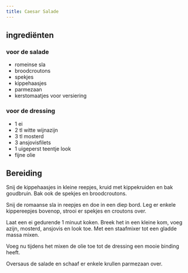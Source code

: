 ```yaml
---
title: Caesar Salade
---
```


## ingrediënten
### voor de salade
* romeinse sla
* broodcroutons
* spekjes
* kippehaasjes
* parmezaan
* kerstomaatjes voor versiering

### voor de dressing
* 1 ei
* 2 tl witte wijnazijn
* 3 tl mosterd
* 3 ansjovisfilets
* 1 uigeperst teentje look
* fijne olie

## Bereiding

Snij de kippehaasjes in kleine reepjes,  kruid met kippekruiden en bak goudbruin. Bak ook de spekjes en broodcroutons. 

Snij de romaanse sla in reepjes en doe in een diep bord. Leg er enkele kippereepjes bovenop, strooi er spekjes en croutons over.

Laat een ei gedurende 1 minuut koken. Breek het in een kleine kom, voeg azijn, mosterd, ansjovis en look toe. Met een staafmixer tot een gladde massa mixen. 

Voeg nu tijdens het mixen de olie toe tot de dressing een mooie binding heeft. 

Oversaus de salade en schaaf er enkele krullen parmezaan over.

